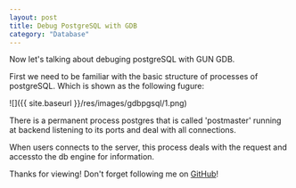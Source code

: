 ```yaml
---  
layout: post
title: Debug PostgreSQL with GDB
category: "Database"
---  
```


Now let's talking about debuging postgreSQL with GUN GDB.

First we need to be familiar with the basic structure of processes of postgreSQL. Which is shown as the following fugure:




![]({{ site.baseurl }}/res/images/gdbpgsql/1.png)

There is a permanent process postgres that is called 'postmaster' running at backend listening to its ports and deal with all connections.

When users connects to the server, this process deals with the request and accessto  the db engine for information.



Thanks for viewing! Don't forget following me on <a href="https://github.com/Princever">GitHub</a>!